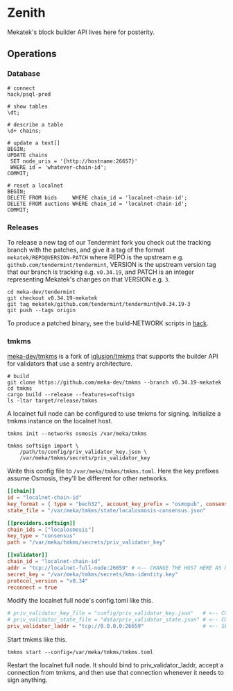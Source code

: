 # Zenith

Mekatek's block builder API lives here for posterity.

## Operations

### Database

```shell
# connect
hack/psql-prod

# show tables
\dt;

# describe a table
\d+ chains;

# update a text[]
BEGIN;
UPDATE chains
 SET node_uris = '{http://hostname:26657}'
 WHERE id = 'whatever-chain-id';
COMMIT;

# reset a localnet
BEGIN;
DELETE FROM bids     WHERE chain_id = 'localnet-chain-id';
DELETE FROM auctions WHERE chain_id = 'localnet-chain-id';
COMMIT;
```

### Releases

To release a new tag of our Tendermint fork you check out the tracking branch
with the patches, and give it a tag of the format `mekatek/REPO@VERSION-PATCH`
where REPO is the upstream e.g. `github.com/tendermint/tendermint`, VERSION is
the upstream version tag that our branch is tracking e.g. `v0.34.19`, and PATCH
is an integer representing Mekatek's changes on that VERSION e.g. `3`.

```shell
cd meka-dev/tendermint
git checkout v0.34.19-mekatek
git tag mekatek/github.com/tendermint/tendermint@v0.34.19-3
git push --tags origin
```

To produce a patched binary, see the build-NETWORK scripts in [hack](hack).

### tmkms

[meka-dev/tmkms](https://github.com/meka-dev/tmkms/tree/v0.34.19-mekatek/) is a
fork of [iqlusion/tmkms](https://github.com/iqlusion/tmkms) that supports the
builder API for validators that use a sentry architecture.

```shell
# build
git clone https://github.com/meka-dev/tmkms --branch v0.34.19-mekatek
cd tmkms
cargo build --release --features=softsign
ls -ltar target/release/tmkms
```

A localnet full node can be configured to use tmkms for signing.
Initialize a tmkms instance on the localnet host.

```shell
tmkms init --networks osmosis /var/meka/tmkms

tmkms softsign import \
    /path/to/config/priv_validator_key.json \
    /var/meka/tmkms/secrets/priv_validator_key
```

Write this config file to `/var/meka/tmkms/tmkms.toml`. Here the key prefixes
assume Osmosis, they'll be different for other networks.

```toml
[[chain]]
id = "localnet-chain-id"
key_format = { type = "bech32", account_key_prefix = "osmopub", consensus_key_prefix = "osmovalconspub" }
state_file = "/var/meka/tmkms/state/localosmosis-consensus.json"

[[providers.softsign]]
chain_ids = ["localosmosis"]
key_type = "consensus"
path = "/var/meka/tmkms/secrets/priv_validator_key"

[[validator]]
chain_id = "localnet-chain-id"
addr = "tcp://localnet-full-node:26659" # <-- CHANGE THE HOST HERE AS NECESSARY
secret_key = "/var/meka/tmkms/secrets/kms-identity.key"
protocol_version = "v0.34"
reconnect = true
```

Modify the localnet full node's config.toml like this.

```toml
# priv_validator_key_file = "config/priv_validator_key.json"   # <-- COMMENT THIS OUT
# priv_validator_state_file = "data/priv_validator_state.json" # <-- COMMENT THIS OUT
priv_validator_laddr = "tcp://0.0.0.0:26659"                   # <-- SET THIS
```

Start tmkms like this.

```shell
tmkms start --config=/var/meka/tmkms/tmkms.toml
```

Restart the localnet full node. It should bind to priv_validator_laddr, accept a
connection from tmkms, and then use that connection whenever it needs to sign
anything.
